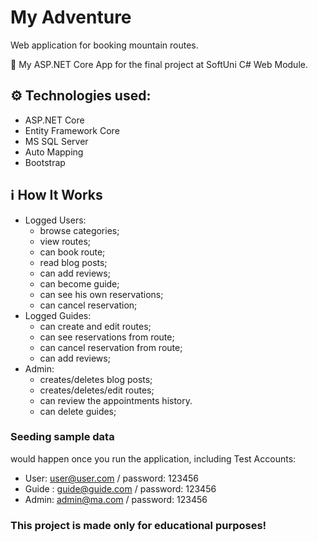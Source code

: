 # My Adventure
Web application for booking mountain routes.

:dart: My ASP.NET Core App for the final project at SoftUni C# Web Module.

## :gear: Technologies used:
- ASP.NET Core
- Entity Framework Core
- MS SQL Server
- Auto Мapping
- Bootstrap
## :information_source: How It Works

- Logged Users: 
  - browse categories;
  - view routes;
  - can book route;
  - read blog posts;
  - can add reviews;
  - can become guide;
  - can see his own reservations;
  - can cancel reservation;
- Logged Guides:
  - can create and edit routes;
  - can see reservations from route;
  - can cancel reservation from route;
  - can add reviews;
- Admin:
  - creates/deletes blog posts;
  - creates/deletes/edit routes;
  - can review the appointments history.
  - can delete guides;

### Seeding sample data
would happen once you run the application, including Test Accounts:
  - User: user@user.com / password: 123456
  - Guide : guide@guide.com / password: 123456
  - Admin: admin@ma.com / password: 123456

### This project is made only for educational purposes!

